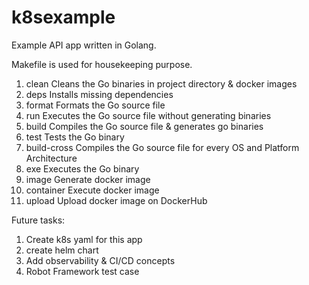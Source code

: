 # k8sexample

Example API app written in Golang. 

Makefile is used for housekeeping purpose.
1.  clean         Cleans the Go binaries in project directory & docker images 
2.  deps          Installs missing dependencies 
3.  format        Formats the Go source file
4.  run           Executes the Go source file without generating binaries
5.  build         Compiles the Go source file & generates go binaries
6.  test          Tests the Go binary 
7.  build-cross   Compiles the Go source file for every OS and Platform Architecture
8.  exe           Executes the Go binary
9.  image         Generate docker image
10.  container     Execute docker image
11.  upload        Upload docker image on DockerHub

Future tasks:
1. Create k8s yaml for this app
2. create helm chart
3. Add observability & CI/CD concepts
4. Robot Framework test case 


